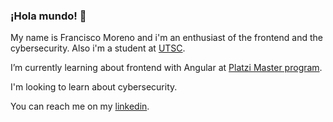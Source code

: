 ### ¡Hola mundo! 👋
 My name is Francisco Moreno and i'm an enthusiast of the frontend and the cybersecurity. Also i'm a student at [UTSC](http://www.utsc.edu.mx/).
 
 
 I’m currently learning about frontend with Angular at [Platzi Master program](https://platzi.com/blog/que-es-platzi-master/).
 
 
 I'm looking to learn about cybersecurity.
 
 You can reach me on my [linkedin](https://www.linkedin.com/in/frxncismor/).

<!--
**frxncismor/frxncismor** is a ✨ _special_ ✨ repository because its `README.md` (this file) appears on your GitHub profile.

Here are some ideas to get you started:

- 🔭 I’m currently working on ...
- 🌱 I’m currently learning ...
- 👯 I’m looking to collaborate on ...
- 🤔 I’m looking for help with ...
- 💬 Ask me about ...
- 📫 How to reach me: ...
- 😄 Pronouns: ...
- ⚡ Fun fact: ...
-->
